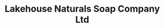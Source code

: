 ---
title: "Lakehouse Naturals Soap Company Ltd"
url: /camrose/lakehouse-naturals-soap-company-ltd/
shop: Kosmetik
---